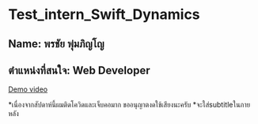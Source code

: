# Test_intern_Swift_Dynamics

## Name: พรชัย พุ่มภิญโญ
## ตำแหน่งที่สนใจ:  Web Developer

[Demo video](https://youtu.be/SBUq6DobQO0)

*เนื่องจากสัปดาห์นี้ผมติดโควิดและเจ็บคอมาก ขออนุญาตงดใช้เสียงนะครับ
*จะใส่subtitleในภายหลัง